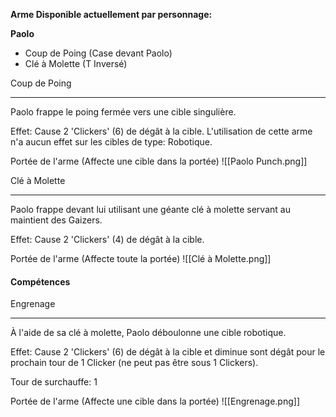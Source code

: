 **Arme Disponible actuellement par personnage:**

**Paolo**
- Coup de Poing (Case devant Paolo)
- Clé à Molette (T Inversé)


Coup de Poing
****
Paolo frappe le poing fermée vers une cible singulière.

Effet: Cause 2 'Clickers' (6) de dégât à la cible. L'utilisation de cette arme n'a aucun effet sur les cibles de type: Robotique.

Portée de l'arme (Affecte une cible dans la portée)
![[Paolo Punch.png]]

Clé à Molette
****
Paolo frappe devant lui utilisant une géante clé à molette servant au maintient des Gaizers.

Effet: Cause 2 'Clickers' (4) de dégât à la cible.  

Portée de l'arme (Affecte toute la portée)
![[Clé à Molette.png]]

#### Compétences 

Engrenage
****
À l'aide de sa clé à molette, Paolo déboulonne une cible robotique.

Effet: Cause 2 'Clickers' (6) de dégât à la cible et diminue sont dégât pour le prochain tour de 1 Clicker (ne peut pas être sous 1 Clickers).  

Tour de surchauffe: 1

Portée de l'arme (Affecte une cible dans la portée) ![[Engrenage.png]]